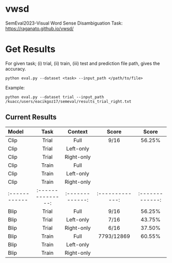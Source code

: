 # vwsd
SemEval2023-Visual Word Sense Disambiguation Task: https://raganato.github.io/vwsd/

# Get Results
For given task; (i) trial, (ii) train, (iii) test and prediction file path, gives the accuracy.
```
python eval.py --dataset <task> --input_path </path/to/file>
```
Example:
```
python eval.py --dataset trial --input_path /kuacc/users/eacikgoz17/semeval/results_trial_right.txt
```

## Current Results
| Model         | Task            | Context       | Score         | Score         |
| :------------ |:---------------:|:-------------:|:-------------:|:-------------:|
| Clip          | Trial           |         Full  |      9/16     |     56.25%    |
| Clip          | Trial           |     Left-only |               |               |
| Clip          | Trial           |    Right-only |               |               |
| Clip          | Train           |         Full  |               |               |
| Clip          | Train           |     Left-only |               |               |
| Clip          | Train           |    Right-only |               |               |
| :------------ |:---------------:|:-------------:|:-------------:|:-------------:|
| Blip          | Trial           |         Full  |      9/16     |     56.25%    |
| Blip          | Trial           |     Left-only |      7/16     |     43.75%    |
| Blip          | Trial           |    Right-only |      6/16     |     37.50%    |
| Blip          | Train           |         Full  |   7793/12869  |     60.55%    |
| Blip          | Train           |     Left-only |               |               |
| Blip          | Train           |    Right-only |               |               |

